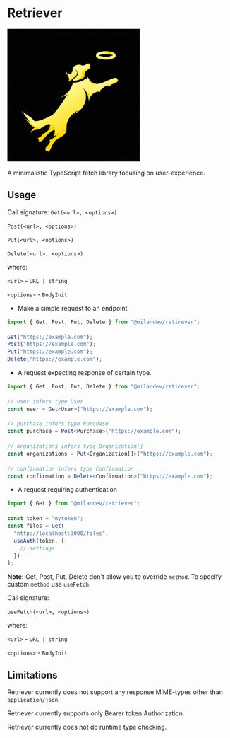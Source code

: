 # Retriever

<img src="raw/logo.png" height=300>

A minimalistic TypeScript fetch library focusing on user-experience.

## Usage

Call signature:
`Get(<url>, <options>)`

`Post(<url>, <options>)`

`Put(<url>, <options>)`

`Delete(<url>, <options>)`

where:

`<url>` - `URL | string`

`<options>` - `BodyInit`

- Make a simple request to an endpoint

```ts
import { Get, Post, Put, Delete } from "@milandev/retirever";

Get("https://example.com");
Post("https://example.com");
Put("https://example.com");
Delete("https://example.com");
```

- A request expecting response of certain type.

```ts
import { Get, Post, Put, Delete } from "@milandev/retirever";

// user infers type User
const user = Get<User>("https://example.com");

// purchase infers type Purchase
const purchase = Post<Purchase>("https://example.com");

// organizations infers type Organization[]
const organizations = Put<Organization[]>("https://example.com");

// confirmation infers type Confirmation
const confirmation = Delete<Confirmation>("https://example.com");
```

- A request requiring authentication

```ts
import { Get } from "@milandev/retriever";

const token = "mytoken";
const files = Get(
  "http://localhost:3000/files",
  useAuth(token, {
    // settings
  })
);
```

**Note:** Get, Post, Put, Delete don't allow you to override `method`. To specify custom `method` use `useFetch`.

Call signature:

`useFetch(<url>, <options>)`

where:

`<url>` - `URL | string`

`<options>` - `BodyInit`

## Limitations

Retriever currently does not support any response MIME-types other than `application/json`.

Retriever currently supports only Bearer token Authorization.

Retriever currently does not do runtime type checking.
